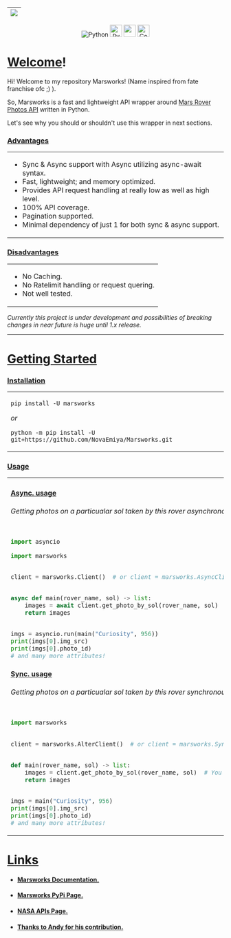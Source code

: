 | <img src=https://www.nasa.gov/sites/default/files/styles/full_width_feature/public/thumbnails/image/pia23378-16.jpg class="center"> |
| ---- |


<p align="center">
 <img alt="Python" src="https://img.shields.io/badge/python-%2314354C.svg?style=for-the-badge&logo=python&logoColor=white">

 <img alt="PyPI version" src="https://badge.fury.io/py/marsworks.svg" height=28>


<img src="https://img.shields.io/pypi/l/marsworks" height=28>

 <img alt="Code style: black" src="https://img.shields.io/badge/code%20style-black-000000.svg" height=28>
</p>


# <u>Welcome</u>!

Hi! Welcome to my repository Marsworks! (Name
inspired from fate franchise ofc ;) ).

So, Marsworks is a fast and lightweight API wrapper around
[Mars Rover Photos API](https://api.nasa.gov/) written in Python.

Let's see why you should or shouldn't use this wrapper in next sections.

### <u>Advantages</u>

<table><tr><td>

- Sync & Async support with Async utilizing async-await syntax.
- Fast, lightweight; and memory optimized.
- Provides API request handling at really low as
well as high level.
- 100% API coverage.
- Pagination supported.
- Minimal dependency of just 1 for both sync & async support.

</table></tr></td>

### <u>Disadvantages</u>

<table><tr><td>

- No Caching.
- No Ratelimit handling or request quering.
- Not well tested.

</table></tr></td>

*Currently this project is under development and possibilities of
breaking changes in near future is huge until 1.x release.*

------------

# <u>Getting Started</u>

### <u>Installation</u>

<table><tr><td>

`pip install -U marsworks`

*or*

`python -m pip install -U git+https://github.com/NovaEmiya/Marsworks.git`

</table></tr></td>

### <u>Usage</u>

<table><tr><td>

#### <u>Async. usage</u>

###### Getting photos on a particualar sol taken by this rover asynchronously.

```py

import asyncio

import marsworks


client = marsworks.Client()  # or client = marsworks.AsyncClient()


async def main(rover_name, sol) -> list:
    images = await client.get_photo_by_sol(rover_name, sol)  # You can pass camera too.
    return images


imgs = asyncio.run(main("Curiosity", 956))
print(imgs[0].img_src)
print(imgs[0].photo_id)
# and many more attributes!
```

#### <u>Sync. usage</u>

###### Getting photos on a particualar sol taken by this rover synchronously.

```py

import marsworks

 
client = marsworks.AlterClient()  # or client = marsworks.SyncClient()


def main(rover_name, sol) -> list:
    images = client.get_photo_by_sol(rover_name, sol)  # You can pass camera too.
    return images


imgs = main("Curiosity", 956)
print(imgs[0].img_src)
print(imgs[0].photo_id)
# and many more attributes!
```

</table></tr></td>

# <u>Links</u>

- #### <u>Marsworks [Documentation](https://novaemiya.github.io/Marsworks/).</u>

- #### <u>Marsworks PyPi [Page](https://pypi.org/project/marsworks/).</u>

- #### <u>NASA APIs [Page](https://api.nasa.gov/).</u>

- #### <u>Thanks to [Andy](https://github.com/an-dyy) for his contribution.

</table></tr></td>
